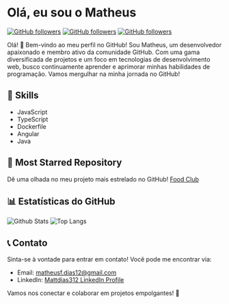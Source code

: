 # Olá, eu sou o Matheus

[![GitHub followers](https://img.shields.io/github/followers/Mattdias312?style=social)](https://github.com/Mattdias312)
[![GitHub followers](https://img.shields.io/github/forks/Mattdias312/Mattdias312?style=social)](https://github.com/Mattdias312)
[![GitHub followers](https://img.shields.io/github/stars/Mattdias312/Mattdias312?style=social)](https://github.com/Mattdias312)

Olá! 👋 Bem-vindo ao meu perfil no GitHub! Sou Matheus, um desenvolvedor apaixonado e membro ativo da comunidade GitHub. Com uma gama diversificada de projetos e um foco em tecnologias de desenvolvimento web, busco continuamente aprender e aprimorar minhas habilidades de programação. Vamos mergulhar na minha jornada no GitHub!

## 🔧 Skills

- JavaScript
- TypeScript
- Dockerfile
- Angular
- Java

## 🌟 Most Starred Repository

Dê uma olhada no meu projeto mais estrelado no GitHub!
[Food Club](https://github.com/mdoisp/FoodClubServer)

## 📊 Estatísticas do GitHub

![Github Stats](https://github-readme-stats.vercel.app/api?username=Mattdias312)
![Top Langs](https://github-readme-stats.vercel.app/api/top-langs/?username=Mattdias312)

## 📞 Contato

Sinta-se à vontade para entrar em contato! Você pode me encontrar via:
- Email: matheusf.dias12@gmail.com
- LinkedIn: [Mattdias312 LinkedIn Profile](https://www.linkedin.com/in/matheus-fernandes-dias-b8a803262/)

Vamos nos conectar e colaborar em projetos empolgantes! 🚀
